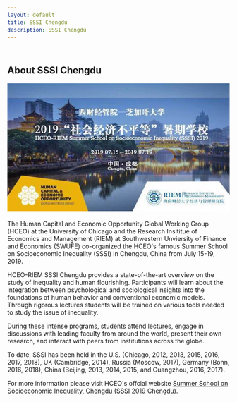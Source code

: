 ```yaml
---
layout: default
title: SSSI Chengdu
description: SSSI Chengdu
---
```


## <br/>About SSSI Chengdu

<img src="SSSI_2019_1.jpeg" align="left" style="max-width:100%; margin:0 50px 20px 0;">

The Human Capital and Economic Opportunity Global Working Group (HCEO) at the University of Chicago and the Research Insititue of Economics and Management (RIEM) at Southwestern Unviersity of Finance and Economics (SWUFE) co-organized the HCEO's famous Summer School on Socioeconomic Inequality (SSSI) in Chengdu, China from July 15-19, 2019.

HCEO-RIEM SSSI Chengdu provides a state-of-the-art overview on the study of inequality and human flourishing. Participants will learn about the integration between psychological and sociological insights into the foundations of human behavior and conventional economic models. Through rigorous lectures students will be trained on various tools needed to study the issue of inequality.

During these intense programs, students attend lectures, engage in discussions with leading faculty from around the world, present their own research, and interact with peers from institutions across the globe. 

To date, SSSI has been held in the U.S. (Chicago, 2012, 2013, 2015, 2016, 2017, 2018), UK (Cambridge, 2014), Russia (Moscow, 2017), Germany (Bonn, 2016, 2018), China (Beijing, 2013, 2014, 2015, and Guangzhou, 2016, 2017). 

For more information please visit HCEO's offcial website <a href="https://hceconomics.uchicago.edu/events/summer-school-socioeconomic-inequality-chengdu-sssi-2019-chengdu" target="_blank"> Summer School on Socioeconomic Inequality, Chengdu (SSSI 2019 Chengdu)</a>.

<!---
## <br/>Tentative Schedule
| Day 1: 07/15, Monday |              |                    |        | 
| --- | --- | --- | --- | 
| 09:00 AM -- 10:30 AM | Lecture 1:       | Steven Durlauf     | University of Chicago | 
| 10:30 AM -- 11:00 AM | Break            |                    |                       | 
| 11:00 AM -- 12:30 PM | Lecture 2:       | Steven Durlauf     | University of Chicago | 
| 12:30 PM -- 01:30 PM | Lunch            |                    |                       | 
| 01:30 PM -- 03:00 PM | Lecture 3:       | Lawrence Blume     | Cornell University / IHS Vienna | 
| 03:00 PM -- 03:30 PM | Break            |                    |                                 | 
| 03:30 PM -- 05:00 PM | Lecture 4:       | Lawrence Blume     | Cornell University / IHS Vienna | 
| 05:30 PM -- 07:30 PM | Welcome Dinner for All Participants |     |   | 
| **Day 2: 07/16, Tuesday** |              |                   |    | 
| 09:00 AM -- 10:30 AM | Lecture 5:       | Fali Huang     | Singapore Management University | 
| 10:30 AM -- 11:00 AM | Break            |                |   | 
| 11:00 AM -- 12:30 PM | Lecture 6:       | Fali Huang     | Singapore Management University  | 
| 12:30 PM -- 01:30 PM | Lunch            |             |   | 
| 01:30 PM -- 03:00 PM | Lecture 7:       | Chao Fu     | University of Wisconsin-Madison  | 
| 03:00 PM -- 03:30 PM | Break            |             |   | 
| 03:30 PM -- 04:15 PM | Poster Session 1  |       |   | 
| 04:15 PM -- 05:00 PM | Poster Session 2  |       |   | 
| 05:00 PM -- 06:30 PM | Office Hours  |       |   | 
| **Day 3: 07/17, Wednesday** |              |                   |      | 
| 09:00 AM -- 10:30 AM | Lecture 8:       | Chao Fu     | University of Wisconsin-Madison  | 
| 10:30 AM -- 11:00 AM | Break            |             |   | 
| 11:00 AM -- 12:30 PM | Lecture 9:       | Yi Lu     | Tsinghua University  | 
| 12:30 PM -- 01:30 PM | Lunch            |             |   | 
| 01:30 PM -- 03:00 PM | Lecture 10:      | Yi Lu     | Tsinghua University  | 
| 03:00 PM -- 03:30 PM | Break            |             |   | 
| 03:30 PM -- 06:39 PM | Group Outing  |       |   | 
| **Day 4: 07/18, Thursday** |              |                    |  | 
| 09:00 AM -- 10:30 AM | Lecture 11:       | Flavio Cunha     | Rice University  | 
| 10:30 AM -- 11:00 AM | Break            |                    |  | 
| 11:00 AM -- 12:30 PM | Lecture 12:       | Flavio Cunha     | Rice University | 
| 12:30 PM -- 01:30 PM | Lunch            |                    |
| 01:30 PM -- 03:00 PM | Lecture 13:       | Mark Rosenzweig     | Yale University | 
| 03:00 PM -- 03:30 PM | Break            |                    | | 
| 03:30 PM -- 05:00 PM | Lecture 14:       | Mark Rosenzweig     | Yale University | 
| 05:15 PM -- 06:00 PM | Office Hours |     |  | 
| **Day 5: 07/19, Friday** |              |                    |  | 
| 09:00 AM -- 10:30 AM | Lecture 15:       | Junsen Zhang    | Chinese University of Hong Kong | 
| 10:30 AM -- 11:00 AM | Break            |                    |  | 
| 11:00 AM -- 12:30 PM | Lecture 16:       | Junsen Zhang    | Chinese University of Hong Kong  | 
| 12:30 PM -- 01:30 PM | Lunch            |                    |  | 
| 01:30 PM -- 03:00 PM | Office Hours |     |    | 
-->
<br/><br/>
